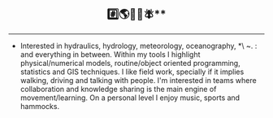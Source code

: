 ## <div align='center'> #️⃣🌎🌊🌀🪰**  </div>

---

* Interested in hydraulics, hydrology, meteorology, oceanography, *\ ~. : and everything in between. Within my tools I highlight physical/numerical models, routine/object oriented programming, statistics and GIS techniques. I like field work, specially if it implies walking, driving and talking with people. I'm interested in teams where collaboration and knowledge sharing is the main engine of movement/learning. On a personal level I enjoy music, sports and hammocks.

<!---
Profesional de la ingeniería y ciencias, interesado en resolver problemas asociados a la sustentabilidad de los sistemas naturales. En general me interesa el ciclo hidrológico, donde destaco disciplinas como la hidrología, hidráulica, meteorología, oceanografía, y limnología. Para analizar y estudiar problemas en estas temáticas utilizo herramientas de modelamiento matemático, estadística, programación orientada a rutinas/objetos y tecnicas propias de sistemas de información geográfica (SIG). Me interesa el trabajo de campo para levantar información e instalar instrumentos de terreno. Laboralmente me interesa el trabajo en equipos donde la colaboración e intercambio de conocimientos sea el principal motor de movimiento y aprendizaje. Personalmente disfruto de la musica, el surf, la lectura, el cine y las hamacas. 


lgvivanco96/lgvivanco96 is a ✨ special ✨ repository because its `README.md` (this file) appears on your GitHub profile.
You can click the Preview link to take a look at your changes.
--->
